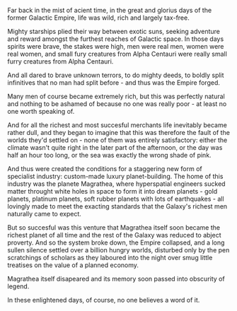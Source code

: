 Far back in the mist of acient time, in the great and glorius days of the former Galactic Empire, life was wild, rich and largely tax-free. 

Mighty starships plied their way between exotic suns, seeking adventure and reward amongst the furthest reaches of Galactic space. In those days spirits were brave, the stakes were high, men were real men, women were real women, and small fury creatures from Alpha Centauri were really small furry creatures from Alpha Centauri.

And all dared to brave unknown terrors, to do mighty deeds, to boldly split infinitives that no man had split before - and thus was the Empire forged.

Many men of course became extremely rich, but this was perfectly natural and nothing to be ashamed of because no one was really poor - at least no one worth speaking of. 

And for all the richest and most succesful merchants life inevitably became rather dull, and they began to imagine that this was therefore the fault of the worlds they'd settled on - none of them was entirely satisfactory: either the climate wasn't quite right in the later part of the afternoon, or the day was half an hour too long, or the sea was exactly the wrong shade of pink. 

And thus were created the conditions for a staggering new form of specialist industry: custom-made luxury planet-building. The home of this industry was the planete Magrathea, where hyperspatial engineers sucked matter throught white holes in space to form it into dream planets - gold planets, platinum planets, soft rubber planets with lots of earthquakes - all lovingly made to meet the exacting standards that the Galaxy's richest men naturally came to expect.

But so succesful was this venture that Magrathea itself soon became the richest planet of all time and the rest of the Galaxy was reduced to abject proverty. And so the system broke down, the Empire collapsed, and a long sullen silence settled over a billion hungry worlds, disturbed only by the pen scratchings of scholars as they laboured into the night over smug little treatises on the value of a planned economy.

Magrathea itself disapeared and its memory soon passed into obscurity of legend.

In these enlightened days, of course, no one believes a word of it.
